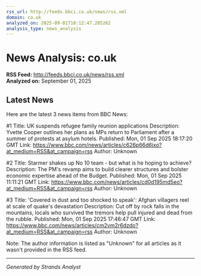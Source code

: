 ```yaml
---
rss_url: http://feeds.bbci.co.uk/news/rss.xml
domain: co.uk
analyzed_on: 2025-09-01T18:12:47.285262
analysis_type: news_analysis
---
```


# News Analysis: co.uk

**RSS Feed:** http://feeds.bbci.co.uk/news/rss.xml  
**Analyzed on:** September 01, 2025

## Latest News

Here are the latest 3 news items from BBC News:

#1
Title: UK suspends refugee family reunion applications
Description: Yvette Cooper outlines her plans as MPs return to Parliament after a summer of protests at asylum hotels.
Published: Mon, 01 Sep 2025 18:17:20 GMT
Link: https://www.bbc.com/news/articles/c626p66d6jxo?at_medium=RSS&at_campaign=rss
Author: Unknown

#2
Title: Starmer shakes up No 10 team - but what is he hoping to achieve?
Description: The PM's revamp aims to build clearer structures and bolster economic expertise ahead of the Budget.
Published: Mon, 01 Sep 2025 11:11:21 GMT
Link: https://www.bbc.com/news/articles/cd0d195md5eo?at_medium=RSS&at_campaign=rss
Author: Unknown

#3
Title: 'Covered in dust and too shocked to speak': Afghan villagers reel at scale of quake's devastation
Description: Cut off by rock falls in the mountains, locals who survived the tremors help pull injured and dead from the rubble.
Published: Mon, 01 Sep 2025 17:46:47 GMT
Link: https://www.bbc.com/news/articles/cm2vm2r6dzdo?at_medium=RSS&at_campaign=rss
Author: Unknown

Note: The author information is listed as "Unknown" for all articles as it wasn't provided in the RSS feed.


---
*Generated by Strands Analyst*
